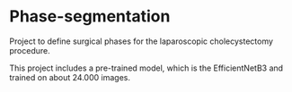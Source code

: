 # Phase-segmentation
Project to define surgical phases for the laparoscopic cholecystectomy procedure.

This project includes a pre-trained model, which is the EfficientNetB3 and trained on about 24.000 images.
